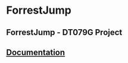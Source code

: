 # ForrestJump
## ForrestJump - DT079G Project

## [Documentation](https://bl4ckswordsman.github.io/ForrestJump/ForrestJumpV01/html/annotated.html)
